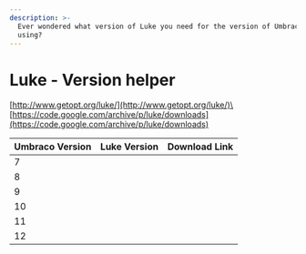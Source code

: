 ```yaml
---
description: >-
  Ever wondered what version of Luke you need for the version of Umbraco you are
  using?
---
```


# Luke - Version helper

[http://www.getopt.org/luke/](http://www.getopt.org/luke/)\
\
[https://code.google.com/archive/p/luke/downloads](https://code.google.com/archive/p/luke/downloads)

| Umbraco Version | Luke Version | Download Link |
| --------------- | ------------ | ------------- |
| 7               |              |               |
| 8               |              |               |
| 9               |              |               |
| 10              |              |               |
| 11              |              |               |
| 12              |              |               |
